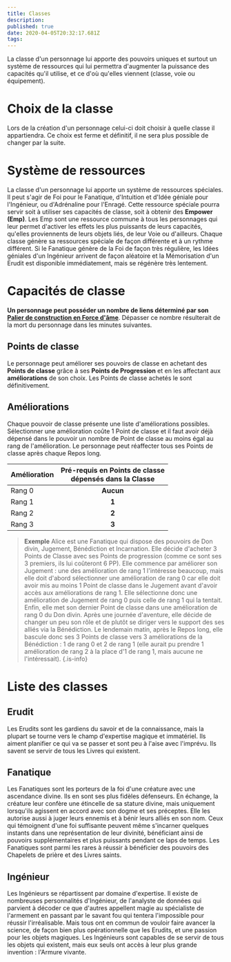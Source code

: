 ```yaml
---
title: Classes
description: 
published: true
date: 2020-04-05T20:32:17.681Z
tags: 
---
```


La classe d'un personnage lui apporte des pouvoirs uniques et surtout un système de ressources qui lui permettra d'augmenter la puissance des capacités qu'il utilise, et ce d'où qu'elles viennent (classe, voie ou équipement).
# Choix de la classe
Lors de la création d'un personnage celui-ci doit choisir à quelle classe il appartiendra. Ce choix est ferme et définitif, il ne sera plus possible de changer par la suite.

# Système de ressources
La classe d'un personnage lui apporte un système de ressources spéciales. Il peut s'agir de Foi pour le Fanatique, d'Intuition et d'Idée géniale pour l'Ingénieur, ou d'Adrénaline pour l'Enragé. 
Cette ressource spéciale pourra servir soit à utiliser ses capacités de classe, soit à obtenir des **Empower (Emp)**. Les Emp sont une ressource commune à tous les personnages qui leur permet d'activer les effets les plus puissants de leurs capacités, qu'elles proviennents de leurs objets liés, de leur Voie ou d'ailleurs. Chaque classe génère sa ressources spéciale de façon différente et à un rythme différent. Si le Fanatique génère de la Foi de façon très régulière, les Idées géniales d'un Ingénieur arrivent de façon aléatoire et la Mémorisation d'un Erudit est disponible immédiatement, mais se régénère très lentement. 


# Capacités de classe
 **Un personnage peut posséder un nombre de liens déterminé par son [Palier de construction en Force d'âme](http://de-dale.hd.free.fr/fr/projet-renaissance/syst%C3%A8me-de-jeu/points-construction)**. Dépasser ce nombre résulterait de la mort du personnage dans les minutes suivantes.
## Points de classe
Le personnage peut améliorer ses pouvoirs de classe en achetant des **Points de classe** grâce à ses **Points de Progression** et en les affectant aux **améliorations** de son choix. Les Points de classe achetés le sont définitivement.
## Améliorations
Chaque pouvoir de classe présente une liste d'améliorations possibles. Sélectionner une amélioration coûte 1 Point de classe et il faut avoir déjà dépensé dans le pouvoir un nombre de Point de classe au moins égal au rang de l'amélioration. Le personnage peut réaffecter tous ses Points de classe après chaque Repos long.

| Amélioration  | Pré-requis en Points de classe <br> dépensés dans la Classe |
| ------------- |:-------------: |
| Rang 0        | **Aucun** |
| Rang 1        | **1**     |
| Rang 2        | **2**     |
| Rang 3        | **3**     |

> **Exemple**
Alice est une Fanatique qui dispose des pouvoirs de Don divin, Jugement, Bénédiction et Incarnation. Elle décide d'acheter 3 Points de Classe avec ses Points de progression (comme ce sont ses 3 premiers, ils lui coûteront 6 PP). Elle commence par améliorer son Jugement : une des amélioration de rang 1 l'intéresse beaucoup, mais elle doit d'abord sélectionner une amélioration de rang 0 car elle doit avoir mis au moins 1 Point de classe dans le Jugement avant d'avoir accès aux améliorations de rang 1. Elle sélectionne donc une amélioration de Jugement de rang 0 puis celle de rang 1 qui la tentait. Enfin, elle met son dernier Point de classe dans une amélioration de rang 0 du Don divin.
Après une journée d'aventure, elle décide de changer un peu son rôle et de plutôt se diriger vers le support des ses alliés via la Bénédiction. Le lendemain matin, après le Repos long, elle bascule donc ses 3 Points de classe vers 3 améliorations de la Bénédiction : 1 de rang 0 et 2 de rang 1 (elle aurait pu prendre 1 amélioration de rang 2 à la place d'1 de rang 1, mais aucune ne l'intéressait).
{.is-info}

# Liste des classes
## Erudit
Les Erudits sont les gardiens du savoir et de la connaissance, mais la plupart se tourne vers le champ d'expertise magique et immatériel. Ils aiment planifier ce qui va se passer et sont peu à l'aise avec l'imprévu.
Ils savent se servir de tous les Livres qui existent.

## Fanatique
Les Fanatiques sont les porteurs de la foi d'une créature avec une ascendance divine. Ils en sont ses plus fidèles défenseurs. En échange, la créature leur confère une étincelle de sa stature divine, mais uniquement lorsqu'ils agissent en accord avec son dogme et ses préceptes. Elle les autorise aussi à juger leurs ennemis et à bénir leurs alliés en son nom. Ceux qui témoignent d'une foi suffisante peuvent même s'incarner quelques instants dans une représentation de leur divinité, bénéficiant ainsi de pouvoirs supplémentaires et plus puissants pendant ce laps de temps.
Les Fanatiques sont parmi les rares à réussir à bénéficier des pouvoirs des Chapelets de prière et des Livres saints.

## Ingénieur
Les Ingénieurs se répartissent par domaine d'expertise. Il existe de nombreuses personnalités d'Ingénieur, de l'analyste de données qui parvient à décoder ce que d'autres appellent magie au spécialiste de l'armement en passant par le savant fou qui tentera l'impossible pour réussir l'irréalisable. Mais tous ont en commun de vouloir faire avancer la science, de façon bien plus opérationnelle que les Erudits, et une passion pour les objets magiques.
Les Ingénieurs sont capables de se servir de tous les objets qui existent, mais eux seuls ont accès à leur plus grande invention : l'Armure vivante.
